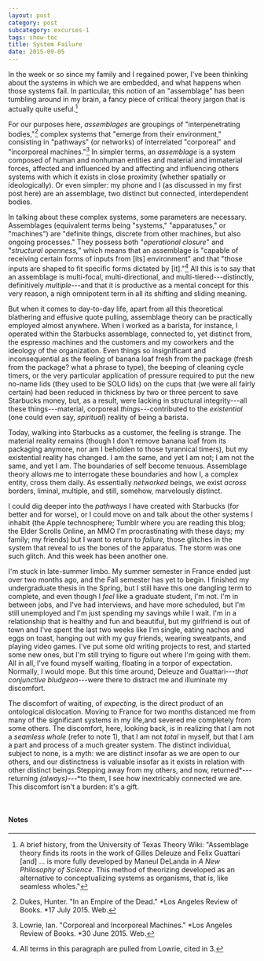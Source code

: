 ```yaml
---
layout: post
category: post
subcategory: excurses-1
tags: show-toc
title: System Failure
date: 2015-09-05
---
```


In the week or so since my family and I regained power, I've been thinking about the systems in which we are embedded, and what happens when those systems fail. In particular, this notion of an "assemblage" has been tumbling around in my brain, a fancy piece of critical theory jargon that is actually quite useful.[^1]

For our purposes here, *assemblages* are groupings of "interpenetrating bodies,"[^2] complex systems that "emerge from their environment," consisting in "pathways" (or networks) of interrelated "corporeal" and "incorporeal machines."[^3] In simpler terms, an *assemblage* is a system composed of human and nonhuman entities and material and immaterial forces, affected and influenced by and affecting and influencing others systems with which it exists in close proximity (whether spatially or ideologically). Or even simpler: my phone and I (as discussed in my first post here) are an assemblage, two distinct but connected, interdependent bodies.

In talking about these complex systems, some parameters are necessary. Assemblages (equivalent terms being "systems," "apparatuses," or "machines") are "definite things, discrete from other machines, but also ongoing processes." They possess both "*operational closure*" and "*structural openness,*" which means that an assemblage is "capable of receiving certain forms of inputs from \[its\] environment" and that "those inputs are shaped to fit specific forms dictated by \[it\]."[^4] All this is to say that an assemblage is multi-focal, multi-directional, and multi-tiered---distinctly, definitively *multiple*---and that it is productive as a mental concept for this very reason, a nigh omnipotent term in all its shifting and sliding meaning.

But when it comes to day-to-day life, apart from all this theoretical blathering and effusive quote pulling, assemblage theory can be practically employed almost anywhere. When I worked as a barista, for instance, I operated within the Starbucks assemblage, connected to, yet distinct from, the espresso machines and the customers and my coworkers and the ideology of the organization. Even things so insignificant and inconsequential as the feeling of banana loaf fresh from the package (fresh from the package? what a phrase to type), the beeping of cleaning cycle timers, or the very particular application of pressure required to put the new no-name lids (they used to be SOLO lids) on the cups that (we were all fairly certain) had been reduced in thickness by two or three percent to save Starbucks money, but, as a result, were lacking in structural integrity---all these things---material, corporeal *things*---contributed to the *existential* (one could even say, *spiritual*) reality of being a barista. 

Today, walking into Starbucks as a customer, the feeling is strange. The material reality remains (though I don't remove banana loaf from its packaging anymore, nor am I beholden to those tyrannical timers), but my existential reality has changed. I am the same, and yet I am not; I am not the same, and yet I am. The boundaries of self become tenuous. Assemblage theory allows me to interrogate these boundaries and how I, a complex entity, cross them daily. As essentially *networked* beings, we exist *across* borders, liminal, multiple, and still, somehow, marvelously distinct.

I could dig deeper into the *pathways* I have created with Starbucks (for better and for worse), or I could move on and talk about the other systems I inhabit (the Apple technosphere; Tumblr where you are reading this blog; the Elder Scrolls Online, an MMO I'm procrastinating with these days; my family; my friends) but I want to return to *failure,* those glitches in the system that reveal to us the bones of the apparatus. The storm was one such glitch. And this week has been another one.

I'm stuck in late-summer limbo. My summer semester in France ended just over two months ago, and the Fall semester has yet to begin. I finished my undergraduate thesis in the Spring, but I still have this one dangling term to complete, and even though I *feel* like a graduate student, I'm not. I'm in between jobs, and I've had interviews, and have more scheduled, but I'm still unemployed and I'm just spending my savings while I wait. I'm in a relationship that is healthy and fun and beautiful, but my girlfriend is out of town and I've spent the last two weeks like I'm single, eating nachos and eggs on toast, hanging out with my guy friends, wearing sweatpants, and playing video games. I've put some old writing projects to rest, and started some new ones, but I'm still trying to figure out where I'm going with them. All in all, I've found myself waiting, floating in a torpor of expectation. Normally, I would mope. But this time around, Deleuze and Guattari---*that conjunctive bludgeon*---were there to distract me and illuminate my discomfort.

The discomfort of waiting, of *expecting,* is the direct product of an ontological dislocation. Moving to France for two months distanced me from many of the significant systems in my life,and severed me completely from some others. The discomfort, here, looking back, is in realizing that I am not a *seamless whole* (refer to note 1), that I am not *total* in myself, but that I am a part and process of a much greater system. The distinct individual, subject to none, is a myth: we are distinct insofar as we are open to our others, and our distinctness is valuable insofar as it exists in relation with other distinct beings.Stepping away from my others, and now,  returned*---returning *(always)*---*to them, I see how inextricably connected we are. This discomfort isn't a burden: it's a gift.

<br>

#### Notes

[^1]: A brief history, from the University of Texas Theory Wiki: "Assemblage theory finds its roots in the work of Gilles Deleuze and Felix Guattari \[and\] ... is more fully developed by Maneul DeLanda in *A New Philosophy of Science*. This method of theorizing developed as an alternative to conceptualizing systems as organisms, that is, like seamless wholes."

[^2]: Dukes, Hunter. "In an Empire of the Dead." *Los Angeles Review of Books. *17 July 2015. Web.

[^3]: Lowrie, Ian. "Corporeal and Incorporeal Machines." *Los Angeles Review of Books. *30 June 2015. Web.

[^4]: All terms in this paragraph are pulled from Lowrie, cited in 3.

